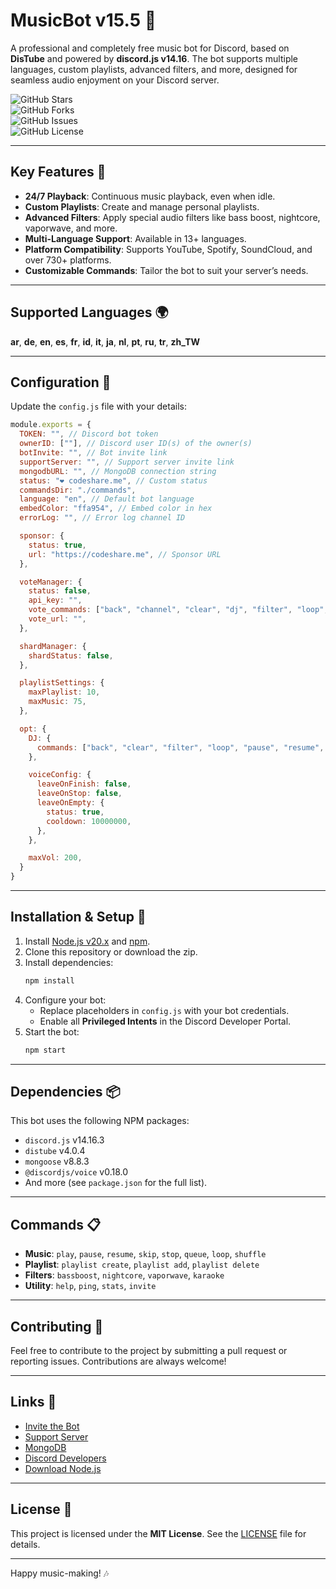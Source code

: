 
# MusicBot v15.5 🎵

A professional and completely free music bot for Discord, based on **DisTube** and powered by **discord.js v14.16**. The bot supports multiple languages, custom playlists, advanced filters, and more, designed for seamless audio enjoyment on your Discord server.

![GitHub Stars](https://img.shields.io/github/stars/umutxyp/musicbot?style=social)  
![GitHub Forks](https://img.shields.io/github/forks/umutxyp/musicbot?style=social)  
![GitHub Issues](https://img.shields.io/github/issues/umutxyp/musicbot)  
![GitHub License](https://img.shields.io/github/license/umutxyp/musicbot)

---

## Key Features 🌟

- **24/7 Playback**: Continuous music playback, even when idle.  
- **Custom Playlists**: Create and manage personal playlists.  
- **Advanced Filters**: Apply special audio filters like bass boost, nightcore, vaporwave, and more.  
- **Multi-Language Support**: Available in 13+ languages.  
- **Platform Compatibility**: Supports YouTube, Spotify, SoundCloud, and over 730+ platforms.  
- **Customizable Commands**: Tailor the bot to suit your server’s needs.  

---

## Supported Languages 🌍

**ar**, **de**, **en**, **es**, **fr**, **id**, **it**, **ja**, **nl**, **pt**, **ru**, **tr**, **zh_TW**

---

## Configuration 🔧

Update the `config.js` file with your details:

```javascript
module.exports = {
  TOKEN: "", // Discord bot token
  ownerID: [""], // Discord user ID(s) of the owner(s)
  botInvite: "", // Bot invite link
  supportServer: "", // Support server invite link
  mongodbURL: "", // MongoDB connection string
  status: "❤️ codeshare.me", // Custom status
  commandsDir: "./commands", 
  language: "en", // Default bot language
  embedColor: "ffa954", // Embed color in hex
  errorLog: "", // Error log channel ID

  sponsor: {
    status: true,
    url: "https://codeshare.me", // Sponsor URL
  },

  voteManager: {
    status: false, 
    api_key: "", 
    vote_commands: ["back", "channel", "clear", "dj", "filter", "loop", "nowplaying", "pause", "play", "playlist", "queue", "resume", "save", "search", "skip", "stop", "time", "volume"],
    vote_url: "",
  },

  shardManager: {
    shardStatus: false, 
  },

  playlistSettings: {
    maxPlaylist: 10,
    maxMusic: 75,
  },

  opt: {
    DJ: {
      commands: ["back", "clear", "filter", "loop", "pause", "resume", "skip", "stop", "volume", "shuffle"],
    },

    voiceConfig: {
      leaveOnFinish: false,
      leaveOnStop: false,
      leaveOnEmpty: {
        status: true,
        cooldown: 10000000,
      },
    },

    maxVol: 200, 
  }
}
```

---

## Installation & Setup 🚀

1. Install [Node.js v20.x](https://nodejs.org) and [npm](https://www.npmjs.com/).  
2. Clone this repository or download the zip.  
3. Install dependencies:  
   ```bash
   npm install
   ```  
4. Configure your bot:  
   - Replace placeholders in `config.js` with your bot credentials.  
   - Enable all **Privileged Intents** in the Discord Developer Portal.  
5. Start the bot:  
   ```bash
   npm start
   ```

---

## Dependencies 📦

This bot uses the following NPM packages:

- `discord.js` v14.16.3  
- `distube` v4.0.4  
- `mongoose` v8.8.3  
- `@discordjs/voice` v0.18.0  
- And more (see `package.json` for the full list).  

---

## Commands 📋

- **Music**: `play`, `pause`, `resume`, `skip`, `stop`, `queue`, `loop`, `shuffle`  
- **Playlist**: `playlist create`, `playlist add`, `playlist delete`  
- **Filters**: `bassboost`, `nightcore`, `vaporwave`, `karaoke`  
- **Utility**: `help`, `ping`, `stats`, `invite`  

---

## Contributing 🤝

Feel free to contribute to the project by submitting a pull request or reporting issues. Contributions are always welcome!

---

## Links 🔗

- [Invite the Bot](#)  
- [Support Server](#)  
- [MongoDB](https://mongodb.com)  
- [Discord Developers](https://discord.dev)  
- [Download Node.js](https://nodejs.org/)  

---

## License 📜

This project is licensed under the **MIT License**. See the [LICENSE](LICENSE) file for details.

---

Happy music-making! 🎶
